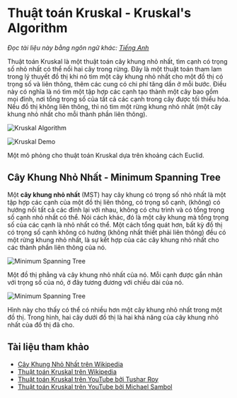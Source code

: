 # Thuật toán Kruskal - Kruskal's Algorithm

_Đọc tài liệu này bằng ngôn ngữ khác:_
[_Tiếng Anh_](README.en-EN.md)

Thuật toán Kruskal là một thuật toán cây khung nhỏ nhất, tìm cạnh có trọng số nhỏ nhất có thể nối hai cây trong rừng. Đây là một thuật toán tham lam trong lý thuyết đồ thị khi nó tìm một cây khung nhỏ nhất cho một đồ thị có trọng số và liên thông, thêm các cung có chi phí tăng dần ở mỗi bước. Điều này có nghĩa là nó tìm một tập hợp các cạnh tạo thành một cây bao gồm mọi đỉnh, nơi tổng trọng số của tất cả các cạnh trong cây được tối thiểu hóa. Nếu đồ thị không liên thông, thì nó tìm một rừng khung nhỏ nhất (một cây khung nhỏ nhất cho mỗi thành phần liên thông).

![Kruskal Algorithm](https://upload.wikimedia.org/wikipedia/commons/5/5c/MST_kruskal_en.gif)

![Kruskal Demo](https://upload.wikimedia.org/wikipedia/commons/b/bb/KruskalDemo.gif)

Một mô phỏng cho thuật toán Kruskal dựa trên khoảng cách Euclid.

## Cây Khung Nhỏ Nhất - Minimum Spanning Tree

Một **cây khung nhỏ nhất** (MST) hay cây khung có trọng số nhỏ nhất là một tập hợp các cạnh của một đồ thị liên thông, có trọng số cạnh, (không) có hướng nối tất cả các đỉnh lại với nhau, không có chu trình và có tổng trọng số cạnh nhỏ nhất có thể. Nói cách khác, đó là một cây khung mà tổng trọng số của các cạnh là nhỏ nhất có thể. Một cách tổng quát hơn, bất kỳ đồ thị có trọng số cạnh không có hướng (không nhất thiết phải liên thông) đều có một rừng khung nhỏ nhất, là sự kết hợp của các cây khung nhỏ nhất cho các thành phần liên thông của nó.

![Minimum Spanning Tree](https://upload.wikimedia.org/wikipedia/commons/d/d2/Minimum_spanning_tree.svg)

Một đồ thị phẳng và cây khung nhỏ nhất của nó. Mỗi cạnh được gắn nhãn với trọng số của nó, ở đây tương đương với chiều dài của nó.

![Minimum Spanning Tree](https://upload.wikimedia.org/wikipedia/commons/c/c9/Multiple_minimum_spanning_trees.svg)

Hình này cho thấy có thể có nhiều hơn một cây khung nhỏ nhất trong một đồ thị. Trong hình, hai cây dưới đồ thị là hai khả năng của cây khung nhỏ nhất của đồ thị đã cho.

## Tài liệu tham khảo

- [Cây Khung Nhỏ Nhất trên Wikipedia](https://en.wikipedia.org/wiki/Minimum_spanning_tree)
- [Thuật toán Kruskal trên Wikipedia](https://en.wikipedia.org/wiki/Kruskal%27s_algorithm)
- [Thuật toán Kruskal trên YouTube bởi Tushar Roy](https://www.youtube.com/watch?v=fAuF0EuZVCk&list=PLLXdhg_r2hKA7DPDsunoDZ-Z769jWn4R8)
- [Thuật toán Kruskal trên YouTube bởi Michael Sambol](https://www.youtube.com/watch?v=71UQH7Pr9kU&list=PLLXdhg_r2hKA7DPDsunoDZ-Z769jWn4R8)
